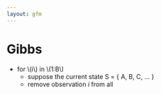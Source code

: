 ```yaml
---
layout: gfm
---
```


# Gibbs
- for \\(i\\) in \\(1:B\\)
  - suppose the current state S = { A, B, C, ... }
  - remove observation $i$ from all 

